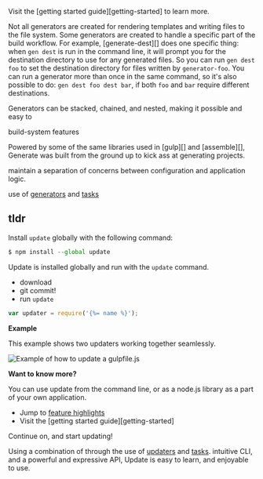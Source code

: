 Visit the [getting started guide][getting-started] to learn more.


Not all generators are created for rendering templates and writing files to the file system. Some generators are created to handle a specific part of the build workflow. For example, [generate-dest][] does one specific thing: when `gen dest` is run in the command line, it will prompt you for the destination directory to use for any generated files. So you can run `gen dest foo` to set the destination directory for files written by `generator-foo`. You can run a generator more than once in the same command, so it's also possible to do: `gen dest foo dest bar`, if both `foo` and `bar` require different destinations.

Generators can be stacked, chained, and nested, making it possible and easy to

build-system features

Powered by some of the same libraries used in [gulp][] and [assemble][], Generate was built from the ground up to kick ass at generating projects.

maintain a separation of concerns between configuration and application logic.

use of [generators](#generators) and [tasks](#tasks)


## tldr

Install `update` globally with the following command:

```js
$ npm install --global update
```



Update is installed globally and run with the `update` command.



- download
- git commit!
- run `update`



```js
var updater = require('{%= name %}');
```



**Example**

This example shows two updaters working together seamlessly.

![Example of how to update a gulpfile.js](demo.gif)

**Want to know more?**

You can use update from the command line, or as a node.js library as a part of your own application.

- Jump to [feature highlights](#feature-highlights)
- Visit the [getting started guide][getting-started]

Continue on, and start updating!

Using a combination of through the use of [updaters]() and [tasks]().  intuitive CLI, and a powerful and expressive API, Update is easy to learn, and enjoyable to use.